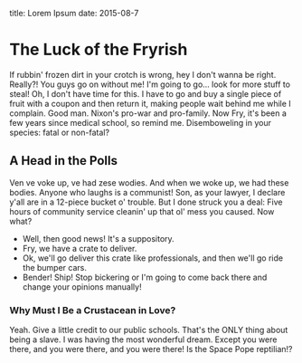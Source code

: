 title: Lorem Ipsum
date: 2015-08-7

# The Luck of the Fryrish

If rubbin' frozen dirt in your crotch is wrong, hey I don't wanna be right. Really?! You guys go on without me! I'm going to go… look for more stuff to steal! Oh, I don't have time for this. I have to go and buy a single piece of fruit with a coupon and then return it, making people wait behind me while I complain. Good man. Nixon's pro-war and pro-family. Now Fry, it's been a few years since medical school, so remind me. Disemboweling in your species: fatal or non-fatal?

## A Head in the Polls

Ven ve voke up, ve had zese wodies. And when we woke up, we had these bodies. Anyone who laughs is a communist! Son, as your lawyer, I declare y'all are in a 12-piece bucket o' trouble. But I done struck you a deal: Five hours of community service cleanin' up that ol' mess you caused. Now what?

- Well, then good news! It's a suppository.
- Fry, we have a crate to deliver.
- Ok, we'll go deliver this crate like professionals, and then we'll go ride the bumper cars.
- Bender! Ship! Stop bickering or I'm going to come back there and change your opinions manually!

### Why Must I Be a Crustacean in Love?

Yeah. Give a little credit to our public schools. That's the ONLY thing about being a slave. I was having the most wonderful dream. Except you were there, and you were there, and you were there! Is the Space Pope reptilian!?

